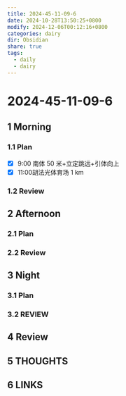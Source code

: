 ```yaml
---
title: 2024-45-11-09-6
date: 2024-10-28T13:50:25+0800
modify: 2024-12-06T00:12:16+0800
categories: dairy
dir: Obsidian
share: true
tags:
  - daily
  - dairy
---
```


# 2024-45-11-09-6

## 1 Morning

### 1.1 Plan

- [x] 9:00 南体 50 米+立定跳远+引体向上
- [x] 11:00胡法光体育场 1 km

### 1.2 Review

## 2 Afternoon

### 2.1 Plan

### 2.2 Review

## 3 Night

### 3.1 Plan

### 3.2 REVIEW

## 4 Review

## 5 THOUGHTS

## 6 LINKS